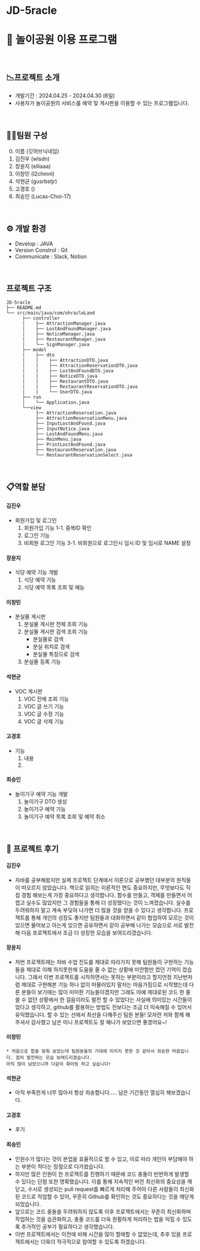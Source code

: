 # JD-5racle

# 🎡 놀이공원 이용 프로그램

<br>

## 📉프로젝트 소개
* 개발기간 : 2024.04.25 - 2024.04.30 (6일)
* 사용자가 놀이공원의 서비스를 예약 및 게시판을 이용할 수 있는 프로그램입니다.

<br>

## 🧑‍💻팀원 구성

0. 이름 (깃허브닉네임)
1. 김진우 (wlsdn)
2. 장윤지 (elliaaa)
3. 이창민 (l2chmnl)
4. 석현균 (gusrbstjr)
5. 고경호 ()
6. 최승인 (Lucas-Choi-17)

<br>

## ⚙️ 개발 환경
* Develop : JAVA
* Version Constrol : Git
* Communicate : Slack, Notion

<br>

## 프로젝트 구조
```
JD-5racle
├── README.md
└── src/main/java/com/ohracleLand
      ├── controller
      |    ├── AttractionManager.java
      |    ├── LostAndFoundManager.java
      |    ├── NoticeManager.java
      |    ├── RestaurantManager.java
      |    └── SignManager.java
      ├── model
      |    ├── dto
      |    |    ├── AttractionDTO.java
      |    |    ├── AttractionReservationDTO.java
      |    |    ├── LostAndFoundDTO.java
      |    |    ├── NoticeDTO.java
      |    |    ├── RestaurantDTO.java
      |    |    ├── RestaurantReservationDTO.java
      |    |    └── UserDTO.java
      ├── run
      |    └── Application.java
      └──view
           ├── AttractionReservation.java
           ├── AttractionReservationMenu.java
           ├── InputLostAndFound.java
           ├── InputNotice.java
           ├── LostAndFoundMenu.java
           ├── MainMenu.java
           ├── PrintLostAndFound.java
           ├── RestaurantReservation.java
           └── RestaurantReservationSelect.java
```

<br>

## 📋역할 분담

#### 김진우
* 회원가입 및 로그인
  1. 회원가입 기능
     1-1. 중복ID 확인
  2. 로그인 기능
  3. 비회원 로그인 기능
     3-1. 비회원으로 로그인시 임시 ID 및 임시로 NAME 설정

#### 장윤지
* 식당 예약 기능 개발
  1. 식당 예약 기능
  2. 식당 예약 목록 조회 및 예능

#### 이창민
* 분실물 게시판
  1. 분실물 게시판 전체 조회 기능
  2. 분실물 게시판 검색 조회 기능
     - 분실물로 검색
     - 분실 위치로 검색
     - 분실물 특징으로 검색
  4. 분실물 등록 기능

#### 석현균
* VOC 게시판
  1. VOC 전제 조회 기능
  2. VOC 글 쓰기 기능
  3. VOC 글 수정 기능
  4. VOC 글 삭제 기능

#### 고경호
* 기능
  1. 내용
  2. 

#### 최승인
* 놀이기구 예약 기능 개발
  1. 놀이기구 DTO 생성
  2. 놀이기구 예약 기능
  3. 놀이기구 예약 목록 조회 및 예약 취소

<br>
 
## 📕 프로젝트 후기

#### 김진우
* 자바를 공부해왔지만 실제 프로젝트 단계에서 이론으로 공부했던 대부분의 원칙들이 떠오르지 않았습니다.
  책으로 읽히는 이론적인 면도 중요하지만, 무엇보다도 직접 경험 해보는게 가장 중요하다고 생각합니다. 
  함수를 만들고, 객체를 만들면서 어렵고 실수도 많았지만 그 경험들을 통해 더 성장했다는 것이 느껴졌습니다.
  실수를 두려워하지 말고 계속 부딪혀 나가면 더 많을 것을 얻을 수 있다고 생각합니다.
  프로젝트를 통해 개인의 성장도 좋지만 팀원들과 대화하면서 같이 협업하여 모르는 것이 있으면 물어보고
  아는게 있으면 공유하면서 같이 공부해 나가는 모습으로 서로 발전해 다음 프로젝트에서 조금 더 성장한
  모습을 보여드리겠습니다.

#### 장윤지
* 저번 프로젝트때는 자바 수업 진도를 제대로 따라가지 못해 팀원들이 구현하는 기능들을 제대로 이해 하지못한채
  도움을 줄 수 없는 상황에 미안함만 컸던 기억이 컸습니다. 그래서 이번 프로젝트를 시작하면서는 못하는 부분이라고 할지언정
  지난번처럼 제대로 구현해본 기능 하나 없이 머물러있지 말자는 마음가짐으로 시작했는데 다른 분들이 보기에는 많이 미미한 기능들이겠지만
  그래도 아예 제대로된 코드 한 줄 쓸 수 없던 상황에서 한 걸음이라도 발전 할 수 있었다는 사실에 의미있는 시간들이었다고 생각하고,
  github를 활용하는 방법도 전보다는 조금 더 익숙해질 수 있어서 유익했습니다.
  할 수 있는 선에서 최선을 다해주신 팀원 분들! 모자란 저와 함께 해주셔서 감사했고 남은 미니 프로젝트도 잘 해나가 보았으면 좋겠어요~!

#### 이창민
```
* 처음으로 합을 맞춰 보았는데 팀원분들의 기대에 미치지 못한 것 같아서 죄송한 마음입니다. 점차 발전하는 모습 보여드리겠습니다.
아직 많이 남았으니까 다같이 화이팅 하고 싶습니다!
```

#### 석현균
* 아직 부족한게 너무 많아서 항상 죄송합니다..... 남은 기간동안 열심히 해보겠습니다.

#### 고경호
* 후기

#### 최승인
* 인원수가 많다는 것이 분업을 효율적으로 할 수 있고, 이로 따라 개인이 부담해야 하는 부분이 적다는 장점으로 다가왔습니다.
* 하지만 많은 인원이 한 프로젝트를 진행하기 때문에 코드 충돌이 빈번하게 발생할 수 있다는 단점 또한 명확했습니다. 이를 통해 지속적인 버전 최신화의 중요성을 깨닫고, 수시로 생성되는 pull request를 빠르게 처리해 주어야 다른 사람들이 최신화된 코드로 작업할 수 있어, 꾸준히 Github를 확인하는 것도 중요하다는 것을 깨닫게 되었습니다.
* 앞으로는 코드 충돌을 두려워하지 않도록 이후 프로젝트에서는 꾸준히 최신화하며 작업하는 것을 습관화하고, 충돌 코드를 더욱 원활하게 처리하는 법을 익힐 수 있도록 추가적인 공부가 필요하다고 생각했습니다.
* 이번 프로젝트에서는 이전에 비해 시간을 많이 할애할 수 없었는데, 추후 있을 프로젝트에서는 더욱더 적극적으로 참여할 수 있도록 하겠습니다.


